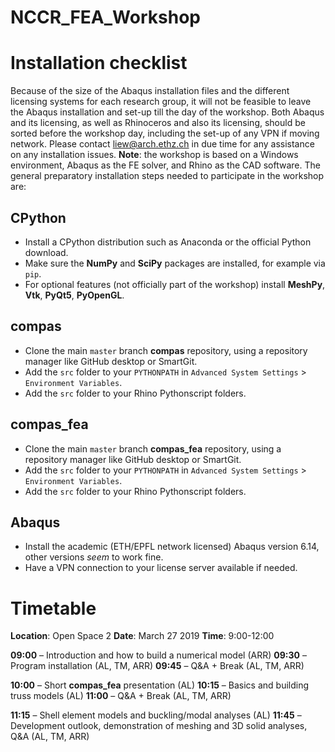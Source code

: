# NCCR_FEA_Workshop


Installation checklist
======================

Because of the size of the Abaqus installation files and the different licensing systems for each research group, it will not be feasible to leave the Abaqus installation and set-up till the day of the workshop. Both Abaqus and its licensing, as well as Rhinoceros and also its licensing, should be sorted before the workshop day, including the set-up of any VPN if moving network. Please contact liew@arch.ethz.ch in due time for any assistance on any installation issues. **Note**: the workshop is based on a Windows environment, Abaqus as the FE solver, and Rhino as the CAD software. The general preparatory installation steps needed to participate in the workshop are:


CPython
-------

- Install a CPython distribution such as Anaconda or the official Python download.
- Make sure the **NumPy** and **SciPy** packages are installed, for example via ``pip``.
- For optional features (not officially part of the workshop) install **MeshPy**, **Vtk**, **PyQt5**, **PyOpenGL**.


compas
------

- Clone the main ``master`` branch **compas** repository, using a repository manager like GitHub desktop or SmartGit.
- Add the ``src`` folder to your ``PYTHONPATH`` in ``Advanced System Settings`` > ``Environment Variables``.
- Add the ``src`` folder to your Rhino Pythonscript folders.


compas_fea
----------

- Clone the main ``master`` branch **compas_fea** repository, using a repository manager like GitHub desktop or SmartGit.
- Add the ``src`` folder to your ``PYTHONPATH`` in ``Advanced System Settings`` > ``Environment Variables``.
- Add the ``src`` folder to your Rhino Pythonscript folders.


Abaqus
------

- Install the academic (ETH/EPFL network licensed) Abaqus version 6.14, other versions *seem* to work fine.
- Have a VPN connection to your license server available if needed.


Timetable
=========

**Location**: Open Space 2
**Date**: March 27 2019
**Time**: 9:00-12:00

**09:00** – Introduction and how to build a numerical model (ARR)
**09:30** – Program installation (AL, TM, ARR)
**09:45** – Q&A + Break (AL, TM, ARR)

**10:00** – Short **compas_fea** presentation (AL)
**10:15** – Basics and building truss models (AL)
**11:00** – Q&A + Break (AL, TM, ARR)

**11:15** – Shell element models and buckling/modal analyses (AL)
**11:45** – Development outlook, demonstration of meshing and 3D solid analyses, Q&A (AL, TM, ARR)
